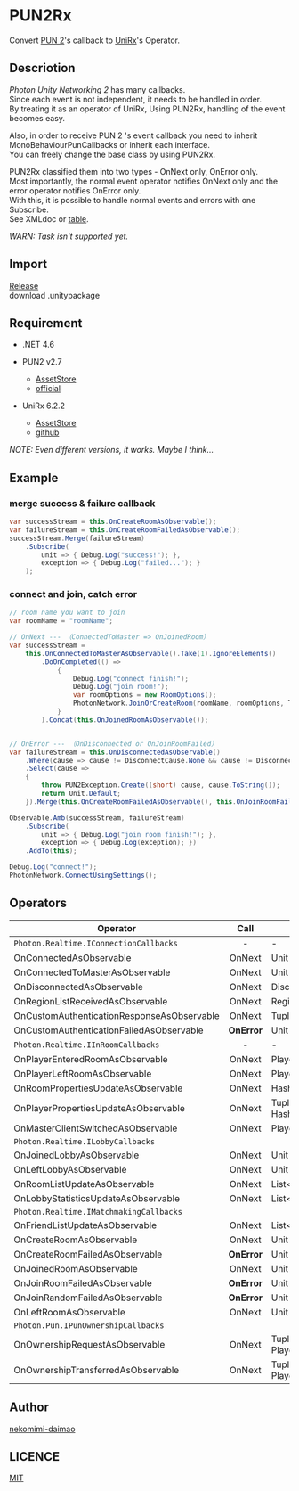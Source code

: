 # PUN2Rx
Convert [PUN 2](https://www.photonengine.com/en-US/pun)'s callback to [UniRx](https://github.com/neuecc/UniRx)'s Operator.

## Descriotion
*Photon Unity Networking 2* has many callbacks.  
Since each event is not independent, it needs to be handled in order.  
By treating it as an operator of UniRx, Using PUN2Rx, handling of the event becomes easy.

Also, in order to receive PUN 2 's event callback you need to inherit MonoBehaviourPunCallbacks or inherit each interface.  
You can freely change the base class by using PUN2Rx.

PUN2Rx classified them into two types - OnNext only, OnError only.  
Most importantly, the normal event operator notifies OnNext only and the error operator notifies OnError only.  
With this, it is possible to handle normal events and errors with one Subscribe.  
See XMLdoc or [table](#operators).

*WARN: Task isn't supported yet.*

## Import
[Release](https://github.com/nekomimi-daimao/PUN2Rx/releases)  
download .unitypackage

## Requirement
- .NET 4.6
- PUN2 v2.7
    - [AssetStore](https://assetstore.unity.com/packages/tools/network/pun-2-free-119922)
    - [official](https://www.photonengine.com/en-US/pun)

- UniRx 6.2.2
    - [AssetStore](https://assetstore.unity.com/packages/tools/integration/unirx-reactive-extensions-for-unity-17276)
    - [github](https://github.com/neuecc/UniRx)

*NOTE: Even different versions, it works. Maybe I think...*

## Example
### merge success & failure callback

```c#
var successStream = this.OnCreateRoomAsObservable();
var failureStream = this.OnCreateRoomFailedAsObservable();
successStream.Merge(failureStream)
    .Subscribe(
        unit => { Debug.Log("success!"); },
        exception => { Debug.Log("failed..."); }
    );
```

### connect and join, catch error
```c#
// room name you want to join
var roomName = "roomName";

// OnNext --- （ConnectedToMaster => OnJoinedRoom）
var successStream =
    this.OnConnectedToMasterAsObservable().Take(1).IgnoreElements()
        .DoOnCompleted(() =>
            {
                Debug.Log("connect finish!");
                Debug.Log("join room!");
                var roomOptions = new RoomOptions();
                PhotonNetwork.JoinOrCreateRoom(roomName, roomOptions, TypedLobby.Default);
            }
        ).Concat(this.OnJoinedRoomAsObservable());


// OnError --- （OnDisconnected or OnJoinRoomFailed）
var failureStream = this.OnDisconnectedAsObservable()
    .Where(cause => cause != DisconnectCause.None && cause != DisconnectCause.DisconnectByClientLogic)
    .Select(cause =>
    {
        throw PUN2Exception.Create((short) cause, cause.ToString());
        return Unit.Default;
    }).Merge(this.OnCreateRoomFailedAsObservable(), this.OnJoinRoomFailedAsObservable());

Observable.Amb(successStream, failureStream)
    .Subscribe(
        unit => { Debug.Log("join room finish!"); },
        exception => { Debug.Log(exception); })
    .AddTo(this);

Debug.Log("connect!");
PhotonNetwork.ConnectUsingSettings();
```

## Operators
Operator | Call | Type
--- | :---: | ---
`Photon.Realtime.IConnectionCallbacks` | -  | - 
OnConnectedAsObservable | OnNext | Unit
OnConnectedToMasterAsObservable | OnNext | Unit
OnDisconnectedAsObservable | OnNext | DisconnectCause
OnRegionListReceivedAsObservable | OnNext | RegionHandler
OnCustomAuthenticationResponseAsObservable | OnNext | Tuple&lt;string, object&gt;
OnCustomAuthenticationFailedAsObservable | **OnError** | Unit
`Photon.Realtime.IInRoomCallbacks` | - | -
OnPlayerEnteredRoomAsObservable | OnNext | Player
OnPlayerLeftRoomAsObservable | OnNext | Player
OnRoomPropertiesUpdateAsObservable | OnNext | HashTable
OnPlayerPropertiesUpdateAsObservable | OnNext | Tuple&lt;PLayer, Hashtable&gt;
OnMasterClientSwitchedAsObservable | OnNext | Player
`Photon.Realtime.ILobbyCallbacks` | |
OnJoinedLobbyAsObservable | OnNext | Unit
OnLeftLobbyAsObservable | OnNext | Unit
OnRoomListUpdateAsObservable | OnNext | List&lt;RoomInfo&gt;
OnLobbyStatisticsUpdateAsObservable | OnNext | List&lt;TypedLobbyInfo&gt;
`Photon.Realtime.IMatchmakingCallbacks` | |
OnFriendListUpdateAsObservable | OnNext | List&lt;FriendInfo&gt;
OnCreateRoomAsObservable | OnNext | Unit
OnCreateRoomFailedAsObservable | **OnError** | Unit
OnJoinedRoomAsObservable | OnNext | Unit
OnJoinRoomFailedAsObservable | **OnError** | Unit
OnJoinRandomFailedAsObservable | **OnError** | Unit
OnLeftRoomAsObservable | OnNext | Unit
`Photon.Pun.IPunOwnershipCallbacks` | |
OnOwnershipRequestAsObservable | OnNext | Tuple&lt;PhotonView, Player&gt;
OnOwnershipTransferredAsObservable | OnNext | Tuple&lt;PhotonView, Player&gt;

## Author
[nekomimi-daimao](https://qiita.com/nekomimi-daimao)

## LICENCE
[MIT](https://github.com/nekomimi-daimao/PUN2Rx/blob/master/LICENSE)
